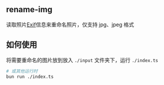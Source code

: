 ## rename-img

读取照片[Exif](https://zh.wikipedia.org/wiki/Exif)信息来重命名照片，仅支持 jpg、jpeg 格式

## 如何使用

将需要重命名的图片放到放入 `./input` 文件夹下，运行 `./index.ts`

```bash
# 或其他运行时
bun run ./index.ts
```
